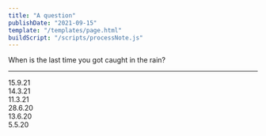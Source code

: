 ```yaml
---
title: "A question"
publishDate: "2021-09-15"
template: "/templates/page.html"
buildScript: "/scripts/processNote.js"
---
```


When is the last time you got caught in the rain?

---

15.9.21  
14.3.21  
11.3.21  
28.6.20  
13.6.20  
5.5.20
